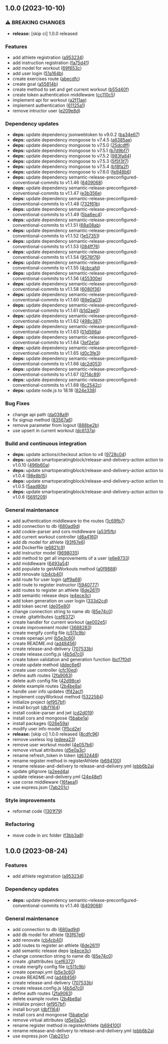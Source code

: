## 1.0.0 (2023-10-10)


### ⚠ BREAKING CHANGES

* **release:** [skip ci] 1.0.0 released

### Features

* add athlete registration ([a953234](https://github.com/AthletX-org/athletx-server/commit/a95323443cd1d770211e2a562f6a999d470f4cdc))
* add instruction registration ([fa75d41](https://github.com/AthletX-org/athletx-server/commit/fa75d414a42ebe872b5841821c73f3f601dbd212))
* add model for workout ([69f653c](https://github.com/AthletX-org/athletx-server/commit/69f653cb9d2a7ab89051a07cae67019a67b72d8e))
* add user login ([51a164b](https://github.com/AthletX-org/athletx-server/commit/51a164b8bdadb5bbb4fd3a0022045438761e4cfb))
* create exercises route ([abecdfc](https://github.com/AthletX-org/athletx-server/commit/abecdfc97e645ea1519ff7820e48b90ddda0bf9a))
* create goal ([a55814b](https://github.com/AthletX-org/athletx-server/commit/a55814bea09f5f017808be95fabb83e034f00b54))
* create method to set and get current workout ([b55d40f](https://github.com/AthletX-org/athletx-server/commit/b55d40f17282987999a02ddd58d5de703820dec6))
* create token authentication middleware ([cc110c5](https://github.com/AthletX-org/athletx-server/commit/cc110c53095c6691932e7f0302c872f345b4e734))
* implement api for workout ([a2f11ae](https://github.com/AthletX-org/athletx-server/commit/a2f11aecec11f5a6abca480e673f2a5f7aeef44d))
* implement authentication ([61125a1](https://github.com/AthletX-org/athletx-server/commit/61125a1b438186ccb2a6b22dca44f78232c76808))
* remove intructor user ([e209e8d](https://github.com/AthletX-org/athletx-server/commit/e209e8d9b4502f5203ec01b0462812d1443169a2))


### Dependency updates

* **deps:** update dependency jsonwebtoken to v9.0.2 ([ba34e67](https://github.com/AthletX-org/athletx-server/commit/ba34e67cb5b2cc5cb8e45b96e3159cd9167b51c4))
* **deps:** update dependency mongoose to v7.4.5 ([a6385ae](https://github.com/AthletX-org/athletx-server/commit/a6385ae3a56c6a587d5e30d62aa89318353b9570))
* **deps:** update dependency mongoose to v7.5.0 ([25dcdff](https://github.com/AthletX-org/athletx-server/commit/25dcdffdeda11c4af9c4eec3bd2c7c68f4edcd5b))
* **deps:** update dependency mongoose to v7.5.1 ([b7d9bf7](https://github.com/AthletX-org/athletx-server/commit/b7d9bf7282e63cfa0fef7b3cdbbb980f7be24120))
* **deps:** update dependency mongoose to v7.5.2 ([983fa84](https://github.com/AthletX-org/athletx-server/commit/983fa844619d6793aa988554abaf32a00b91829b))
* **deps:** update dependency mongoose to v7.5.3 ([5f5f3f7](https://github.com/AthletX-org/athletx-server/commit/5f5f3f7989c747c665ce39bb2d29d6df106b1bbf))
* **deps:** update dependency mongoose to v7.5.4 ([b18fa2f](https://github.com/AthletX-org/athletx-server/commit/b18fa2f1f0d59fea9ddcbc872a369f8b8ef71122))
* **deps:** update dependency mongoose to v7.6.0 ([fe948b6](https://github.com/AthletX-org/athletx-server/commit/fe948b66cb8454723b8f43c0fc85e44a59c1d926))
* **deps:** update dependency semantic-release-preconfigured-conventional-commits to v1.1.46 ([8409068](https://github.com/AthletX-org/athletx-server/commit/84090689812e442a2175d719c09573cd8766ec61))
* **deps:** update dependency semantic-release-preconfigured-conventional-commits to v1.1.47 ([e3b356e](https://github.com/AthletX-org/athletx-server/commit/e3b356e12822fd4e19d4f424b070b6a73c008d20))
* **deps:** update dependency semantic-release-preconfigured-conventional-commits to v1.1.48 ([732f61b](https://github.com/AthletX-org/athletx-server/commit/732f61b0fd3a59ea14035deb3d0830758d213ea2))
* **deps:** update dependency semantic-release-preconfigured-conventional-commits to v1.1.49 ([5ba6ec4](https://github.com/AthletX-org/athletx-server/commit/5ba6ec43691fa67923919d5ad1944e60d6cd319f))
* **deps:** update dependency semantic-release-preconfigured-conventional-commits to v1.1.51 ([68a08ab](https://github.com/AthletX-org/athletx-server/commit/68a08abf85957c9dd2d9776ca98e2ddfcccddaee))
* **deps:** update dependency semantic-release-preconfigured-conventional-commits to v1.1.52 ([1e57351](https://github.com/AthletX-org/athletx-server/commit/1e573515bb954e98d44342bb6a336f7c8acc5eb8))
* **deps:** update dependency semantic-release-preconfigured-conventional-commits to v1.1.53 ([084ff76](https://github.com/AthletX-org/athletx-server/commit/084ff76099e8a137eb9b11e38bcd8a7832b45609))
* **deps:** update dependency semantic-release-preconfigured-conventional-commits to v1.1.54 ([9576f76](https://github.com/AthletX-org/athletx-server/commit/9576f765a9adaa73bb90c0798a995fe2cb05060a))
* **deps:** update dependency semantic-release-preconfigured-conventional-commits to v1.1.55 ([4cbcafd](https://github.com/AthletX-org/athletx-server/commit/4cbcafdc732ea2ca798ee038532b428b89f28456))
* **deps:** update dependency semantic-release-preconfigured-conventional-commits to v1.1.56 ([455300e](https://github.com/AthletX-org/athletx-server/commit/455300e0c144d41b8f6e7e69f57d9a2a2496030c))
* **deps:** update dependency semantic-release-preconfigured-conventional-commits to v1.1.58 ([6080f36](https://github.com/AthletX-org/athletx-server/commit/6080f364161cce111f8ea07abdab9c4f5baf51bf))
* **deps:** update dependency semantic-release-preconfigured-conventional-commits to v1.1.60 ([89e0a03](https://github.com/AthletX-org/athletx-server/commit/89e0a035979abbaea113c705c001785a973f9e7a))
* **deps:** update dependency semantic-release-preconfigured-conventional-commits to v1.1.61 ([b1d2ae0](https://github.com/AthletX-org/athletx-server/commit/b1d2ae028f8ac1ed8bf4acca936b260ebeb2833f))
* **deps:** update dependency semantic-release-preconfigured-conventional-commits to v1.1.62 ([498c387](https://github.com/AthletX-org/athletx-server/commit/498c387e0641c7296a5a2a49ba96c4c52ef1855f))
* **deps:** update dependency semantic-release-preconfigured-conventional-commits to v1.1.63 ([01d566a](https://github.com/AthletX-org/athletx-server/commit/01d566a226f72bed353871e9f24ab9f3e969fc2e))
* **deps:** update dependency semantic-release-preconfigured-conventional-commits to v1.1.64 ([3ef2e1a](https://github.com/AthletX-org/athletx-server/commit/3ef2e1aaab3c093207b082aceeccfbce321a3803))
* **deps:** update dependency semantic-release-preconfigured-conventional-commits to v1.1.65 ([d0c3fe3](https://github.com/AthletX-org/athletx-server/commit/d0c3fe34d6f88e27653a74d5dd57ccca239e4525))
* **deps:** update dependency semantic-release-preconfigured-conventional-commits to v1.1.66 ([dc2d053](https://github.com/AthletX-org/athletx-server/commit/dc2d0538bda97571ec3afbd82ffdd17e44d0c709))
* **deps:** update dependency semantic-release-preconfigured-conventional-commits to v1.1.67 ([0714c89](https://github.com/AthletX-org/athletx-server/commit/0714c89eafd079607a22906abe5528733a169363))
* **deps:** update dependency semantic-release-preconfigured-conventional-commits to v1.1.68 ([6c2542c](https://github.com/AthletX-org/athletx-server/commit/6c2542c379d750098db7bbe103d240725b8705ea))
* **deps:** update node.js to 18.18 ([824e338](https://github.com/AthletX-org/athletx-server/commit/824e33840c18c8c8f990ab98b7e712ce0ec830df))


### Bug Fixes

* change api path ([da038a9](https://github.com/AthletX-org/athletx-server/commit/da038a9271f02141605b70cb91b2c1571b460a58))
* fix signup method ([83567a6](https://github.com/AthletX-org/athletx-server/commit/83567a6e2065599226d62edc11d87baf26f05714))
* remove parameter from logout ([888be2b](https://github.com/AthletX-org/athletx-server/commit/888be2baa2291015d5b64400f5664f6bccf791ea))
* use upsert in current workout ([dc6137a](https://github.com/AthletX-org/athletx-server/commit/dc6137acdd714ab6dd1a4d2b4a966d2bd7f32703))


### Build and continuous integration

* **deps:** update actions/checkout action to v4 ([9728c04](https://github.com/AthletX-org/athletx-server/commit/9728c04e6c933bb7eec5395db894aaeae1714b67))
* **deps:** update smartoperatingblock/release-and-delivery-action action to v1.0.10 ([496b60a](https://github.com/AthletX-org/athletx-server/commit/496b60aa94fc31299990632d5ba31ebc0b59291a))
* **deps:** update smartoperatingblock/release-and-delivery-action action to v1.0.4 ([98e8b15](https://github.com/AthletX-org/athletx-server/commit/98e8b154b1af2808025121438f66a70443a2b7eb))
* **deps:** update smartoperatingblock/release-and-delivery-action action to v1.0.5 ([5aad80b](https://github.com/AthletX-org/athletx-server/commit/5aad80bfa20ae4e498e3e4b52e93a6f227194d08))
* **deps:** update smartoperatingblock/release-and-delivery-action action to v1.0.6 ([5691209](https://github.com/AthletX-org/athletx-server/commit/5691209437c578bc947e8e1b39f83223d03e5ba3))


### General maintenance

* add authentication middleware to the routes ([1c69fb7](https://github.com/AthletX-org/athletx-server/commit/1c69fb7a1f8e0d3f4d209ad576a61f029b4305cd))
* add connection to db ([680ad9d](https://github.com/AthletX-org/athletx-server/commit/680ad9d5d25ab6d4e82945d029c8579927fb0031))
* add cookie-parser and cors middleware ([a53f5fb](https://github.com/AthletX-org/athletx-server/commit/a53f5fb89ca01345b81e63a2703e0d1487d4b343))
* add current workout controller ([d8a4160](https://github.com/AthletX-org/athletx-server/commit/d8a41608d56aba64a642cadf9b59c2e79edfa190))
* add db model for athlete ([93f67e6](https://github.com/AthletX-org/athletx-server/commit/93f67e696989e18b9ea840eef209a2baffb68b49))
* add Dockerfile ([e6821c9](https://github.com/AthletX-org/athletx-server/commit/e6821c9ee3b4789e3c3d266a345f19b7192436fa))
* add instructor model ([9698035](https://github.com/AthletX-org/athletx-server/commit/969803585064c8c09cf1a6af6169e705ee6ca576))
* add method to get all improvements of a user ([e6e8733](https://github.com/AthletX-org/athletx-server/commit/e6e87339beec794b90f5d6651e059d943d16b6c9))
* add middleware ([6493a54](https://github.com/AthletX-org/athletx-server/commit/6493a54b8af692f98e2f2838e1f1f4a369ffff68))
* add populate to getAllWorkouts method ([a0f9888](https://github.com/AthletX-org/athletx-server/commit/a0f98887832cb981bf5e8aa5b9b39d88ce4a418b))
* add renovate ([cb4cb40](https://github.com/AthletX-org/athletx-server/commit/cb4cb404f8b18b0dbe506daf167670d638501be5))
* add route for user login ([aff9a68](https://github.com/AthletX-org/athletx-server/commit/aff9a682abc468862ae248b4c8a0e775404494b0))
* add route to register instructor ([5940777](https://github.com/AthletX-org/athletx-server/commit/5940777c5eaefb92cc4648bcbf9f03fde22a4f9e))
* add routes to register an athlete ([6de2611](https://github.com/AthletX-org/athletx-server/commit/6de2611c148a724c834938f798cfc8c6081639a5))
* add semantic release deps ([e4ece3c](https://github.com/AthletX-org/athletx-server/commit/e4ece3c15504c11d72b1800bbac20089a7dde10c))
* add token generation on user login ([333d2cd](https://github.com/AthletX-org/athletx-server/commit/333d2cdfffaeb9fdbb5f19677cc14a869fb89420))
* add token secret ([de05e80](https://github.com/AthletX-org/athletx-server/commit/de05e80643e8a5465afda049e98fe2da6001a8b7))
* change connection string to name db ([85e74c0](https://github.com/AthletX-org/athletx-server/commit/85e74c048769d02e2630e4403e3ce79113b62684))
* create .gitattributes ([cef6372](https://github.com/AthletX-org/athletx-server/commit/cef6372466b889e7915a749a31c6dc92fd098bee))
* create handler for current workout ([ae002e5](https://github.com/AthletX-org/athletx-server/commit/ae002e5deb3a2a86f44b1d4fae0d3586e71f751a))
* create improvement model ([3688283](https://github.com/AthletX-org/athletx-server/commit/36882834e84a5ac676e1031a8cf8d8c4ba578080))
* create mergify config file ([c511c9b](https://github.com/AthletX-org/athletx-server/commit/c511c9bd25fbaeeb45367ef474222e2af8337aaf))
* create openapi.yml ([b5e3c60](https://github.com/AthletX-org/athletx-server/commit/b5e3c604183efd6ab5c617c6a0b799325c814e61))
* create README.md ([ad48456](https://github.com/AthletX-org/athletx-server/commit/ad4845690a91b06e1f00cd0e9be2007c9d32b0bf))
* create release-and-delivery ([707533b](https://github.com/AthletX-org/athletx-server/commit/707533bb97de45b23b5705fdc71133e053f42a29))
* create release.config.js ([4b5d7c0](https://github.com/AthletX-org/athletx-server/commit/4b5d7c0f398405969c43cbab725d9b6718f6ec1b))
* create token validation and generation function ([bcf7f0d](https://github.com/AthletX-org/athletx-server/commit/bcf7f0decde1bd64a5ce098707883a167c7d17f7))
* create update method ([ddec6e6](https://github.com/AthletX-org/athletx-server/commit/ddec6e6748b62bca65b01b25ece8e68c1f61ff40))
* create user controller ([cfc10ed](https://github.com/AthletX-org/athletx-server/commit/cfc10ed57ba0bc2bdfc0df9ef752cc7a1152f21c))
* define auth routes ([2fa9063](https://github.com/AthletX-org/athletx-server/commit/2fa9063ec7db2f07e6e996b73c578262ba5b4876))
* delete auth config file ([42d98ce](https://github.com/AthletX-org/athletx-server/commit/42d98ceaf5e2605ae4aae4c9e340e3721f76e2d8))
* delete example routes ([2b4be8a](https://github.com/AthletX-org/athletx-server/commit/2b4be8a30cfbccbc8e69fe53f1390e9718591792))
* handle user info updates ([ff42acf](https://github.com/AthletX-org/athletx-server/commit/ff42acf553fa1fb5f5d0249506b04c2db968b18e))
* implement copyWorkout method ([5322584](https://github.com/AthletX-org/athletx-server/commit/5322584ee8fd5054579484e8f4fc00f0ce650987))
* initialize project ([ef957bf](https://github.com/AthletX-org/athletx-server/commit/ef957bfae739feb90366dc6c7bb2e286efb2c1e8))
* install bcrypt ([dbf1164](https://github.com/AthletX-org/athletx-server/commit/dbf1164b9d09a1692dd5ebd74cd0506f5d649500))
* install cookie-parser and jwt ([cd2d019](https://github.com/AthletX-org/athletx-server/commit/cd2d0193babf40538c174a78e8c956a0fb1d9fd6))
* install cors and mongoose ([5babe1a](https://github.com/AthletX-org/athletx-server/commit/5babe1af27b2a150ad7273728b047205ad899642))
* install packages ([026e59a](https://github.com/AthletX-org/athletx-server/commit/026e59af822ed3a1a4c7af8fd94cd4407daa723c))
* modify user info model ([1f5cd2e](https://github.com/AthletX-org/athletx-server/commit/1f5cd2ed29e0cb5473ae8ea1f315bb0961f5c0d9))
* **release:** [skip ci] 1.0.0 released ([8cdfc96](https://github.com/AthletX-org/athletx-server/commit/8cdfc961043cf010b239d98522728218e3053040))
* remove useless log ([edeea23](https://github.com/AthletX-org/athletx-server/commit/edeea239392229f17b610b31b0160db0e6bc22cc))
* remove user workout model ([4e057b6](https://github.com/AthletX-org/athletx-server/commit/4e057b6f6e591bb68704376d945a85db743b6c4b))
* remove virtual attributes ([d5e0a3c](https://github.com/AthletX-org/athletx-server/commit/d5e0a3c8d0e34fd44ba4f7a8014afd3e59bd916b))
* rename refresh_token in token ([d632448](https://github.com/AthletX-org/athletx-server/commit/d632448b5a6d6c0fdbfc97882f7a7dc5808afe00))
* rename register method in registerAthlete ([b694100](https://github.com/AthletX-org/athletx-server/commit/b694100433600e31e44e62973105cf8792592c54))
* rename release-and-delivery to release-and-delivery.yml ([ebb6b2a](https://github.com/AthletX-org/athletx-server/commit/ebb6b2ab0bcad26cff2fd3e8e4088c687f06bca4))
* update gitignore ([a2eed4a](https://github.com/AthletX-org/athletx-server/commit/a2eed4a05406ee2c8bd966f7aa3b30ba9dddd170))
* update release-and-delivery.yml ([24e48ef](https://github.com/AthletX-org/athletx-server/commit/24e48ef648f5438f5c4f210875977556cde09630))
* use corse middleware ([16faea1](https://github.com/AthletX-org/athletx-server/commit/16faea1e2de552ed44086a6904403fc75020e180))
* use express.json ([7ab201c](https://github.com/AthletX-org/athletx-server/commit/7ab201cd151bf581751dd606b65eebe75839c72c))


### Style improvements

* reformat code ([1301f79](https://github.com/AthletX-org/athletx-server/commit/1301f7904817f122818103a746327339c7c5e556))


### Refactoring

* move code in src folder ([f3bb3a8](https://github.com/AthletX-org/athletx-server/commit/f3bb3a80b1293bc0fe1e48f64c0eeaa9dfb59582))

## 1.0.0 (2023-08-24)


### Features

* add athlete registration ([a953234](https://github.com/AthletX-org/athletx-server/commit/a95323443cd1d770211e2a562f6a999d470f4cdc))


### Dependency updates

* **deps:** update dependency semantic-release-preconfigured-conventional-commits to v1.1.46 ([8409068](https://github.com/AthletX-org/athletx-server/commit/84090689812e442a2175d719c09573cd8766ec61))


### General maintenance

* add connection to db ([680ad9d](https://github.com/AthletX-org/athletx-server/commit/680ad9d5d25ab6d4e82945d029c8579927fb0031))
* add db model for athlete ([93f67e6](https://github.com/AthletX-org/athletx-server/commit/93f67e696989e18b9ea840eef209a2baffb68b49))
* add renovate ([cb4cb40](https://github.com/AthletX-org/athletx-server/commit/cb4cb404f8b18b0dbe506daf167670d638501be5))
* add routes to register an athlete ([6de2611](https://github.com/AthletX-org/athletx-server/commit/6de2611c148a724c834938f798cfc8c6081639a5))
* add semantic release deps ([e4ece3c](https://github.com/AthletX-org/athletx-server/commit/e4ece3c15504c11d72b1800bbac20089a7dde10c))
* change connection string to name db ([85e74c0](https://github.com/AthletX-org/athletx-server/commit/85e74c048769d02e2630e4403e3ce79113b62684))
* create .gitattributes ([cef6372](https://github.com/AthletX-org/athletx-server/commit/cef6372466b889e7915a749a31c6dc92fd098bee))
* create mergify config file ([c511c9b](https://github.com/AthletX-org/athletx-server/commit/c511c9bd25fbaeeb45367ef474222e2af8337aaf))
* create openapi.yml ([b5e3c60](https://github.com/AthletX-org/athletx-server/commit/b5e3c604183efd6ab5c617c6a0b799325c814e61))
* create README.md ([ad48456](https://github.com/AthletX-org/athletx-server/commit/ad4845690a91b06e1f00cd0e9be2007c9d32b0bf))
* create release-and-delivery ([707533b](https://github.com/AthletX-org/athletx-server/commit/707533bb97de45b23b5705fdc71133e053f42a29))
* create release.config.js ([4b5d7c0](https://github.com/AthletX-org/athletx-server/commit/4b5d7c0f398405969c43cbab725d9b6718f6ec1b))
* define auth routes ([2fa9063](https://github.com/AthletX-org/athletx-server/commit/2fa9063ec7db2f07e6e996b73c578262ba5b4876))
* delete example routes ([2b4be8a](https://github.com/AthletX-org/athletx-server/commit/2b4be8a30cfbccbc8e69fe53f1390e9718591792))
* initialize project ([ef957bf](https://github.com/AthletX-org/athletx-server/commit/ef957bfae739feb90366dc6c7bb2e286efb2c1e8))
* install bcrypt ([dbf1164](https://github.com/AthletX-org/athletx-server/commit/dbf1164b9d09a1692dd5ebd74cd0506f5d649500))
* install cors and mongoose ([5babe1a](https://github.com/AthletX-org/athletx-server/commit/5babe1af27b2a150ad7273728b047205ad899642))
* remove virtual attributes ([d5e0a3c](https://github.com/AthletX-org/athletx-server/commit/d5e0a3c8d0e34fd44ba4f7a8014afd3e59bd916b))
* rename register method in registerAthlete ([b694100](https://github.com/AthletX-org/athletx-server/commit/b694100433600e31e44e62973105cf8792592c54))
* rename release-and-delivery to release-and-delivery.yml ([ebb6b2a](https://github.com/AthletX-org/athletx-server/commit/ebb6b2ab0bcad26cff2fd3e8e4088c687f06bca4))
* use express.json ([7ab201c](https://github.com/AthletX-org/athletx-server/commit/7ab201cd151bf581751dd606b65eebe75839c72c))
